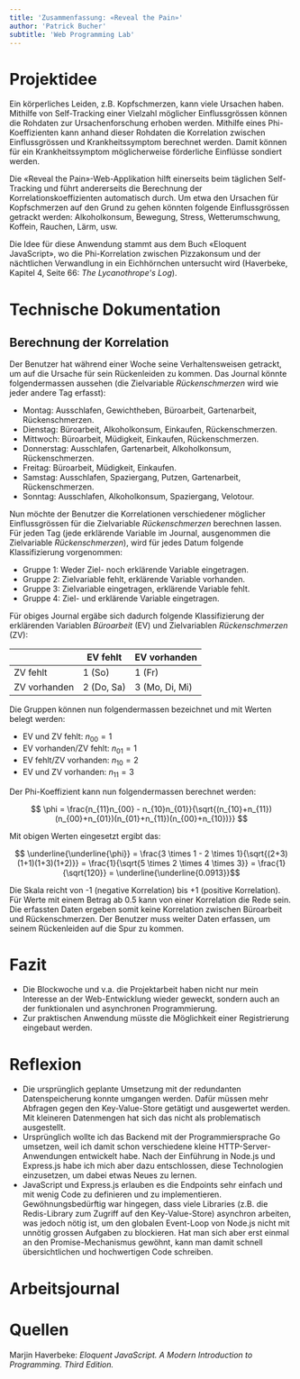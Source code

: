 ```yaml
---
title: 'Zusammenfassung: «Reveal the Pain»'
author: 'Patrick Bucher'
subtitle: 'Web Programming Lab'
---
```


# Projektidee

Ein körperliches Leiden, z.B. Kopfschmerzen, kann viele Ursachen haben.
Mithilfe von Self-Tracking einer Vielzahl möglicher Einflussgrössen können die
Rohdaten zur Ursachenforschung erhoben werden. Mithilfe eines Phi-Koeffizienten
kann anhand dieser Rohdaten die Korrelation zwischen Einflussgrössen und
Krankheitssymptom berechnet werden. Damit können für ein Krankheitssymptom
möglicherweise förderliche Einflüsse sondiert werden.

Die «Reveal the Pain»-Web-Applikation hilft einerseits beim täglichen
Self-Tracking und führt andererseits die Berechnung der
Korrelationskoeffizienten automatisch durch. Um etwa den Ursachen für
Kopfschmerzen auf den Grund zu gehen könnten folgende Einflussgrössen getrackt
werden: Alkoholkonsum, Bewegung, Stress, Wetterumschwung, Koffein, Rauchen,
Lärm, usw.

Die Idee für diese Anwendung stammt aus dem Buch «Eloquent JavaScript», wo die
Phi-Korrelation zwischen Pizzakonsum und der nächtlichen Verwandlung in ein
Eichhörnchen untersucht wird (Haverbeke, Kapitel 4, Seite 66: _The
Lycanothrope's Log_).

# Technische Dokumentation

## Berechnung der Korrelation

Der Benutzer hat während einer Woche seine Verhaltensweisen getrackt, um auf
die Ursache für sein Rückenleiden zu kommen. Das Journal könnte folgendermassen
aussehen (die Zielvariable _Rückenschmerzen_ wird wie jeder andere Tag erfasst):

- Montag: Ausschlafen, Gewichtheben, Büroarbeit, Gartenarbeit, Rückenschmerzen.
- Dienstag: Büroarbeit, Alkoholkonsum, Einkaufen, Rückenschmerzen.
- Mittwoch: Büroarbeit, Müdigkeit, Einkaufen, Rückenschmerzen.
- Donnerstag: Ausschlafen, Gartenarbeit, Alkoholkonsum, Rückenschmerzen.
- Freitag: Büroarbeit, Müdigkeit, Einkaufen.
- Samstag: Ausschlafen, Spaziergang, Putzen, Gartenarbeit, Rückenschmerzen.
- Sonntag: Ausschlafen, Alkoholkonsum, Spaziergang, Velotour.

Nun möchte der Benutzer die Korrelationen verschiedener möglicher
Einflussgrössen für die Zielvariable _Rückenschmerzen_ berechnen lassen. Für
jeden Tag (jede erklärende Variable im Journal, ausgenommen die Zielvariable
_Rückenschmerzen_), wird für jedes Datum folgende Klassifizierung vorgenommen:

- Gruppe 1: Weder Ziel- noch erklärende Variable eingetragen.
- Gruppe 2: Zielvariable fehlt, erklärende Variable vorhanden.
- Gruppe 3: Zielvariable eingetragen, erklärende Variable fehlt.
- Gruppe 4: Ziel- und erklärende Variable eingetragen.

Für obiges Journal ergäbe sich dadurch folgende Klassifizierung der erklärenden
Variablen _Büroarbeit_ (EV) und Zielvariablen _Rückenschmerzen_ (ZV):

|              | EV fehlt   | EV vorhanden   |
|--------------|------------|----------------|
| ZV fehlt     | 1 (So)     | 1 (Fr)         |
| ZV vorhanden | 2 (Do, Sa) | 3 (Mo, Di, Mi) |

Die Gruppen können nun folgendermassen bezeichnet und mit Werten belegt werden:

- EV und ZV fehlt: $n_{00}=1$
- EV vorhanden/ZV fehlt: $n_{01}=1$
- EV fehlt/ZV vorhanden: $n_{10}=2$
- EV und ZV vorhanden: $n_{11}=3$

Der Phi-Koeffizient kann nun folgendermassen berechnet werden:

$$ \phi = \frac{n_{11}n_{00} - n_{10}n_{01}}{\sqrt{(n_{10}+n_{11})(n_{00}+n_{01})(n_{01}+n_{11})(n_{00}+n_{10})}} $$

Mit obigen Werten eingesetzt ergibt das:

$$ \underline{\underline{\phi}} = \frac{3 \times 1 - 2 \times 1}{\sqrt{(2+3)(1+1)(1+3)(1+2)}} = \frac{1}{\sqrt{5 \times 2 \times 4 \times 3}} = \frac{1}{\sqrt{120}} = \underline{\underline{0.0913}}$$

Die Skala reicht von -1 (negative Korrelation) bis +1 (positive Korrelation).
Für Werte mit einem Betrag ab 0.5 kann von einer Korrelation die Rede sein.
Die erfassten Daten ergeben somit keine Korrelation zwischen Büroarbeit und
Rückenschmerzen. Der Benutzer muss weiter Daten erfassen, um seinem
Rückenleiden auf die Spur zu kommen.

# Fazit

- Die Blockwoche und v.a. die Projektarbeit haben nicht nur mein Interesse an
  der Web-Entwicklung wieder geweckt, sondern auch an der funktionalen und
  asynchronen Programmierung.
- Zur praktischen Anwendung müsste die Möglichkeit einer Registrierung
  eingebaut werden.

# Reflexion

- Die ursprünglich geplante Umsetzung mit der redundanten Datenspeicherung
  konnte umgangen werden. Dafür müssen mehr Abfragen gegen den Key-Value-Store
  getätigt und ausgewertet werden. Mit kleineren Datenmengen hat sich das nicht
  als problematisch ausgestellt.
- Ursprünglich wollte ich das Backend mit der Programmiersprache Go umsetzen,
  weil ich damit schon verschiedene kleine HTTP-Server-Anwendungen entwickelt
  habe. Nach der Einführung in Node.js und Express.js habe ich mich aber dazu
  entschlossen, diese Technologien einzusetzen, um dabei etwas Neues zu lernen.
- JavaScript und Express.js erlauben es die Endpoints sehr einfach und mit
  wenig Code zu definieren und zu implementieren. Gewöhnungsbedürftig war
  hingegen, dass viele Libraries (z.B. die Redis-Library zum Zugriff auf den
  Key-Value-Store) asynchron arbeiten, was jedoch nötig ist, um den globalen
  Event-Loop von Node.js nicht mit unnötig grossen Aufgaben zu blockieren. Hat
  man sich aber erst einmal an den Promise-Mechanismus gewöhnt, kann man damit
  schnell übersichtlichen und hochwertigen Code schreiben.

# Arbeitsjournal

# Quellen

Marjin Haverbeke: _Eloquent JavaScript. A Modern Introduction to Programming.
Third Edition._ 
